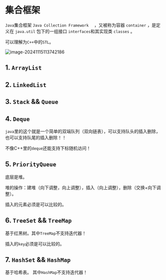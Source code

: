 # 集合框架

`Java`集合框架 `Java Collection Framework  ` ，又被称为容器 `container` ，是定义在 `java.util` 包下的一组接口 `interfaces`和其实现类 `classes` 。  

可以理解为`C++`中的`STL`。

![image-20241115113742186](E:\Note\Java\数据结构\集合框架.assets\image-20241115113742186.png)

## 1. `ArrayList`

## 2. `LinkedList`

## 3. `Stack` && `Queue`

## 4. `Deque`

`java`里的这个就是一个简单的双端队列（双向链表），可以支持队头的插入删除，也可以支持队尾的插入删除！！

不像C++里的`deque`还能支持下标随机访问！

## 5. `PriorityQueue`

底层是堆。

堆的操作：建堆（向下调整，向上调整），插入（向上调整），删除（交换+向下调整）。

插入的元素必须是可以比较的。

## 6. `TreeSet` && `TreeMap`

基于红黑树。其中`TreeMap`不支持迭代器！

插入的`key`必须是可以比较的。

## 7. `HashSet` && `HashMap`

基于哈希表。 其中`HashMap`不支持迭代器！





